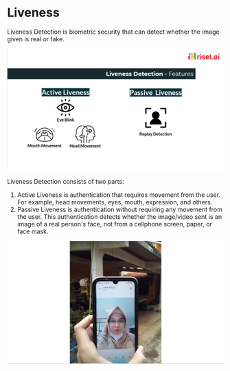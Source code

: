 # Liveness

Liveness Detection is biometric security that can detect whether the image given is real or fake.

![Liveness Detection Features at Riset.ai](<../.gitbook/assets/image (5).png>)

Liveness Detection consists of two parts:&#x20;

1. Active Liveness is authentication that requires movement from the user. For example, head movements, eyes, mouth, expression, and others.&#x20;
2. Passive Liveness is authentication without requiring any movement from the user. This authentication detects whether the image/video sent is an image of a real person's face, not from a cellphone screen, paper, or face mask.

![Example of Spoof Attack from Handphone](<../.gitbook/assets/Spoof Attack (1).PNG>)
